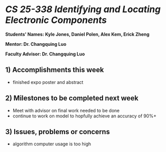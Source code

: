 # *CS 25-338 Identifying and Locating Electronic Components*

**Students' Names: Kyle Jones, Daniel Polen, Alex Kem, Erick Zheng**

**Mentor: Dr. Changquing Luo**

**Faculty Advisor: Dr. Changquing Luo**

## 1) Accomplishments this week ##
   - finished expo poster and abstract

## 2) Milestones to be completed next week ##
   - Meet with advisor on final work needed to be done
   - continue to work on model to hopfully achieve an accuracy of 90%+

## 3) Issues, problems or concerns ##
   - algorithm computer usage is too high
   


